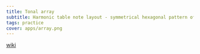 ```yaml
---
title: Tonal array
subtitle: Harmonic table note layout - symmetrical hexagonal pattern of interval sequences
tags: practice
cover: apps/array.png
---
```



<client-only>
  <tonal-space />
</client-only>

[wiki](https://en.wikipedia.org/wiki/Harmonic_table_note_layout)